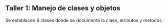 ## Taller 1: Manejo de clases y objetos
Se establecen 6 clases donde se documenta la clase, atributos y metodos.
